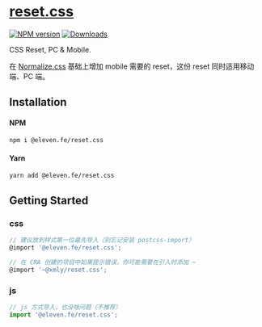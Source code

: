 # [reset.css](https://www.npmjs.com/package/@eleven.fe/reset.css)

[![NPM version][npm-image]][npm-url] [![Downloads][downloads-image]][npm-url]

[npm-url]:https://npmjs.org/package/@eleven.fe/reset.css
[downloads-image]:https://img.shields.io/npm/dt/@eleven.fe/reset.css.svg
[npm-image]:https://img.shields.io/npm/v/@eleven.fe/reset.css.svg

CSS Reset, PC & Mobile.

在 [Normalize.css](https://github.com/necolas/normalize.css) 基础上增加 mobile 需要的 reset，这份 reset 同时适用移动端、PC 端。

## Installation

#### NPM

```bash
npm i @eleven.fe/reset.css
```

#### Yarn

```bash
yarn add @eleven.fe/reset.css
```

## Getting Started

### css
```js
// 建议放到样式第一位最先导入（别忘记安装 postcss-import）
@import '@eleven.fe/reset.css';

// 在 CRA 创建的项目中如果提示错误，你可能需要在引入时添加 ~
@import '~@xmly/reset.css';
```

### js

```js
// js 方式导入，也没啥问题（不推荐）
import '@eleven.fe/reset.css';
```